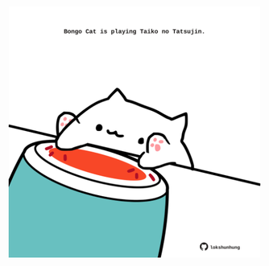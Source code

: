 <!-- built at 09/07/2023, 18:01:02 UTC -->
<p align="center">
  <img width="500" height="500" src="./ReadmeImage.svg">
</p>
